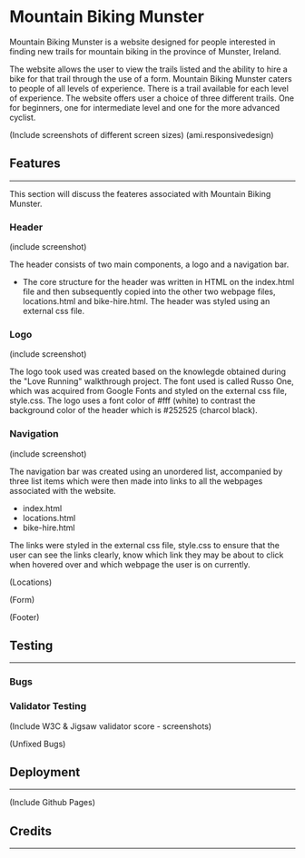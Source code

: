 # Mountain Biking Munster

Mountain Biking Munster is a website designed for people interested in finding new trails for mountain biking in the province of Munster, Ireland.

The website allows the user to view the trails listed and the ability to hire a bike for that trail through the use of a form. Mountain Biking Munster caters to people of all levels of experience. There is a trail available for each level of experience. The website offers user a choice of three different trails. One for beginners, one for intermediate level and one for the more advanced cyclist.

(Include screenshots of different screen sizes) (ami.responsivedesign)

## Features
-----
This section will discuss the feateres associated with Mountain Biking Munster.

### Header
(include screenshot)

The header consists of two main components, a logo and a navigation bar.
- The core structure for the header was written in HTML on the index.html file and then subsequently copied into the other two webpage files, locations.html and bike-hire.html. The header was styled using an external css file.

### Logo

(include screenshot)

The logo took used was created based on the knowlegde obtained during the "Love Running" walkthrough project. The font used is called Russo One, which was acquired from Google Fonts and styled on the external css file, style.css. The logo uses a font color of #fff (white) to contrast the background color of the header which is #252525 (charcol black).

### Navigation

(include screenshot)

The navigation bar was created using an unordered list, accompanied by three list items which were then made into links to all the webpages associated with the website.
  - index.html
  - locations.html
  - bike-hire.html

The links were styled in the external css file, style.css to ensure that the user can see the links clearly, know which link they may be about to click when hovered over and which webpage the user is on currently.

(Locations)

(Form)

(Footer)

## Testing
-----

### Bugs

### Validator Testing

(Include W3C & Jigsaw validator score - screenshots)


(Unfixed Bugs)

## Deployment
-----

(Include Github Pages)

## Credits
-----
